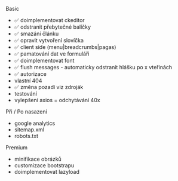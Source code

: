 Basic
 - ✅ doimplementovat ckeditor
 - ✅ odstranit přebytečné balíčky
 - ✅ smazání článku
 - ✅ opravit vytvoření slovíčka
 - ✅ client side (menu|breadcrumbs|pagas)
 - ✅ pamatování dat ve formuláři
 - ✅ doimplementovat font
 - ✅ flush messages - automaticky odstranit hlášku po x vteřinách
 - ✅ autorizace
 - vlastní 404
 - ✅ změna pozadí viz zdroják
 - testování
 - vylepšení axios = odchytávání 40x

Při / Po nasazení
 - google analytics
 - sitemap.xml
 - robots.txt 

 Premium
 - minifikace obrázků
 - customizace bootstrapu
 - doimplementovat lazyload
